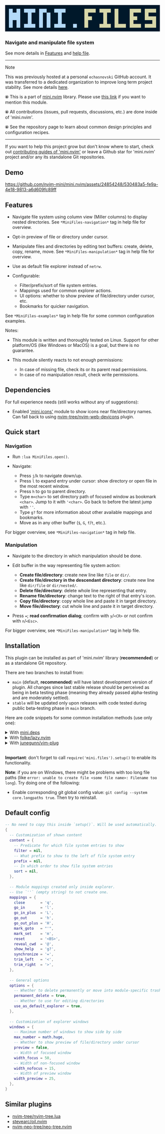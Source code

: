 <div align="center"> <img src="https://github.com/nvim-mini/assets/blob/main/logo-2/logo-files_readme.png" alt="mini.files"/> </div>

### Navigate and manipulate file system

See more details in [Features](#features) and [help file](doc/mini-files.txt).

---

> [!NOTE]
> This was previously hosted at a personal `echasnovski` GitHub account. It was transferred to a dedicated organization to improve long term project stability. See more details [here](https://github.com/nvim-mini/mini.nvim/discussions/1970).

⦿ This is a part of [mini.nvim](https://github.com/nvim-mini/mini.nvim) library. Please use [this link](https://github.com/nvim-mini/mini.nvim/blob/main/readmes/mini-files.md) if you want to mention this module.

⦿ All contributions (issues, pull requests, discussions, etc.) are done inside of 'mini.nvim'.

⦿ See the repository page to learn about common design principles and configuration recipes.

---

If you want to help this project grow but don't know where to start, check out [contributing guides of 'mini.nvim'](https://github.com/nvim-mini/mini.nvim/blob/main/CONTRIBUTING.md) or leave a Github star for 'mini.nvim' project and/or any its standalone Git repositories.

## Demo

https://github.com/nvim-mini/mini.nvim/assets/24854248/530483a5-fe9a-4e18-9813-a6d609fc89ff

## Features

- Navigate file system using column view (Miller columns) to display nested directories. See `*MiniFiles-navigation*` tag in help file for overview.

- Opt-in preview of file or directory under cursor.

- Manipulate files and directories by editing text buffers: create, delete, copy, rename, move. See `*MiniFiles-manipulation*` tag in help file for overview.

- Use as default file explorer instead of `netrw`.

- Configurable:
    - Filter/prefix/sort of file system entries.
    - Mappings used for common explorer actions.
    - UI options: whether to show preview of file/directory under cursor, etc.
    - Bookmarks for quicker navigation.

See `*MiniFiles-examples*` tag in help file for some common configuration examples.

Notes:

- This module is written and thoroughly tested on Linux. Support for other platform/OS (like Windows or MacOS) is a goal, but there is no guarantee.

- This module silently reacts to not enough permissions:
    - In case of missing file, check its or its parent read permissions.
    - In case of no manipulation result, check write permissions.

## Dependencies

For full experience needs (still works without any of suggestions):

- Enabled ['mini.icons'](https://github.com/nvim-mini/mini.nvim/blob/main/readmes/mini-icons.md) module to show icons near file/directory names. Can fall back to using [nvim-tree/nvim-web-devicons](https://github.com/nvim-tree/nvim-web-devicons) plugin.

## Quick start

### Navigation

- Run `:lua MiniFiles.open()`.

- Navigate:
    - Press `j`/`k` to navigate down/up.
    - Press `l` to expand entry under cursor: show directory or open file in the most recent window.
    - Press `h` to go to parent directory.
    - Type `m<char>` to set directory path of focused window as bookmark `<char>`. Jump to it with `'<char>`. Go back to before the latest jump with `''`.
    - Type `g?` for more information about other available mappings and bookmarks.
    - Move as in any other buffer (`$`, `G`, `f`/`t`, etc.).

For bigger overview, see `*MiniFiles-navigation*` tag in help file.

### Manipulation

- Navigate to the directory in which manipulation should be done.

- Edit buffer in the way representing file system action:
    - **Create file/directory**: create new line like `file` or `dir/`.
    - **Create file/directory in the descendant directory**: create new line like `dir/file` or `dir/nested/`.
    - **Delete file/directory**: delete whole line representing that entry.
    - **Rename file/directory**: change text to the right of that entry's icon.
    - **Copy file/directory**: copy whole line and paste it in target directory.
    - **Move file/directory**: cut whole line and paste it in target directory.

- Press `=`; **read confirmation dialog**; confirm with `y`/`<CR>` or not confirm with `n`/`<Esc>`.

For bigger overview, see `*MiniFiles-manipulation*` tag in help file.

## Installation

This plugin can be installed as part of 'mini.nvim' library (**recommended**) or as a standalone Git repository.

There are two branches to install from:

- `main` (default, **recommended**) will have latest development version of plugin. All changes since last stable release should be perceived as being in beta testing phase (meaning they already passed alpha-testing and are moderately settled).
- `stable` will be updated only upon releases with code tested during public beta-testing phase in `main` branch.

Here are code snippets for some common installation methods (use only one):

<details>
<summary>With <a href="https://github.com/nvim-mini/mini.nvim/blob/main/readmes/mini-deps.md">mini.deps</a></summary>
<table>
    <thead>
        <tr>
            <th>Github repo</th>
            <th>Branch</th> <th>Code snippet</th>
        </tr>
    </thead>
    <tbody>
        <tr>
            <td rowspan=2>'mini.nvim' library</td> <td>Main</td> <td rowspan=2><i>Follow recommended 'mini.deps' installation</i></td>
        </tr>
        <tr>
            <td>Stable</td>
        </tr>
        <tr>
            <td rowspan=2>Standalone plugin</td> <td>Main</td> <td><code>add('nvim-mini/mini.files')</code></td>
        </tr>
        <tr>
            <td>Stable</td> <td><code>add({ source = 'nvim-mini/mini.files', checkout = 'stable' })</code></td>
        </tr>
    </tbody>
</table>
</details>

<details>
<summary>With <a href="https://github.com/folke/lazy.nvim">folke/lazy.nvim</a></summary>
<table>
    <thead>
        <tr>
            <th>Github repo</th>
            <th>Branch</th> <th>Code snippet</th>
        </tr>
    </thead>
    <tbody>
        <tr>
            <td rowspan=2>'mini.nvim' library</td>
            <td>Main</td> <td><code>{ 'nvim-mini/mini.nvim', version = false },</code></td>
        </tr>
        <tr>
            <td>Stable</td> <td><code>{ 'nvim-mini/mini.nvim', version = '*' },</code></td>
        </tr>
        <tr>
            <td rowspan=2>Standalone plugin</td>
            <td>Main</td> <td><code>{ 'nvim-mini/mini.files', version = false },</code></td>
        </tr>
        <tr>
            <td>Stable</td> <td><code>{ 'nvim-mini/mini.files', version = '*' },</code></td>
        </tr>
    </tbody>
</table>
</details>

<details>
<summary>With <a href="https://github.com/junegunn/vim-plug">junegunn/vim-plug</a></summary>
<table>
    <thead>
        <tr>
            <th>Github repo</th>
            <th>Branch</th> <th>Code snippet</th>
        </tr>
    </thead>
    <tbody>
        <tr>
            <td rowspan=2>'mini.nvim' library</td>
            <td>Main</td> <td><code>Plug 'nvim-mini/mini.nvim'</code></td>
        </tr>
        <tr>
            <td>Stable</td> <td><code>Plug 'nvim-mini/mini.nvim', { 'branch': 'stable' }</code></td>
        </tr>
        <tr>
            <td rowspan=2>Standalone plugin</td> <td>Main</td> <td><code>Plug 'nvim-mini/mini.files'</code></td>
        </tr>
        <tr>
            <td>Stable</td> <td><code>Plug 'nvim-mini/mini.files', { 'branch': 'stable' }</code></td>
        </tr>
    </tbody>
</table>
</details>

<br>

**Important**: don't forget to call `require('mini.files').setup()` to enable its functionality.

**Note**: if you are on Windows, there might be problems with too long file paths (like `error: unable to create file <some file name>: Filename too long`). Try doing one of the following:
- Enable corresponding git global config value: `git config --system core.longpaths true`. Then try to reinstall.

## Default config

```lua
-- No need to copy this inside `setup()`. Will be used automatically.
{
  -- Customization of shown content
  content = {
    -- Predicate for which file system entries to show
    filter = nil,
    -- What prefix to show to the left of file system entry
    prefix = nil,
    -- In which order to show file system entries
    sort = nil,
  },

  -- Module mappings created only inside explorer.
  -- Use `''` (empty string) to not create one.
  mappings = {
    close       = 'q',
    go_in       = 'l',
    go_in_plus  = 'L',
    go_out      = 'h',
    go_out_plus = 'H',
    mark_goto   = "'",
    mark_set    = 'm',
    reset       = '<BS>',
    reveal_cwd  = '@',
    show_help   = 'g?',
    synchronize = '=',
    trim_left   = '<',
    trim_right  = '>',
  },

  -- General options
  options = {
    -- Whether to delete permanently or move into module-specific trash
    permanent_delete = true,
    -- Whether to use for editing directories
    use_as_default_explorer = true,
  },

  -- Customization of explorer windows
  windows = {
    -- Maximum number of windows to show side by side
    max_number = math.huge,
    -- Whether to show preview of file/directory under cursor
    preview = false,
    -- Width of focused window
    width_focus = 50,
    -- Width of non-focused window
    width_nofocus = 15,
    -- Width of preview window
    width_preview = 25,
  },
}
```

## Similar plugins

- [nvim-tree/nvim-tree.lua](https://github.com/nvim-tree/nvim-tree.lua)
- [stevearc/oil.nvim](https://github.com/stevearc/oil.nvim)
- [nvim-neo-tree/neo-tree.nvim](https://github.com/nvim-neo-tree/neo-tree.nvim)
